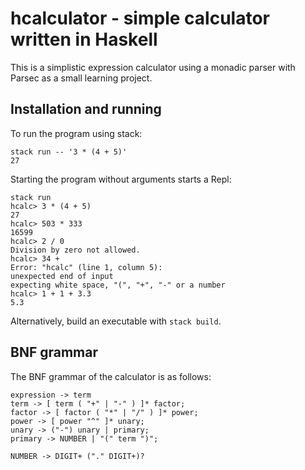 # hcalculator - simple calculator written in Haskell

This is a simplistic expression calculator using a monadic parser with Parsec
as a small learning project.

## Installation and running

To run the program using stack:

```
stack run -- '3 * (4 + 5)'
27
```

Starting the program without arguments starts a Repl:

```
stack run
hcalc> 3 * (4 + 5)
27
hcalc> 503 * 333
16599
hcalc> 2 / 0
Division by zero not allowed.
hcalc> 34 +
Error: "hcalc" (line 1, column 5):
unexpected end of input
expecting white space, "(", "+", "-" or a number
hcalc> 1 + 1 + 3.3
5.3
```

Alternatively, build an executable with `stack build`.

## BNF grammar

The BNF grammar of the calculator is as follows:

```
expression -> term
term -> [ term ( "+" | "-" ) ]* factor;
factor -> [ factor ( "*" | "/" ) ]* power;
power -> [ power "^" ]* unary;
unary -> ("-") unary | primary;
primary -> NUMBER | "(" term ")";

NUMBER -> DIGIT+ ("." DIGIT+)?
```
